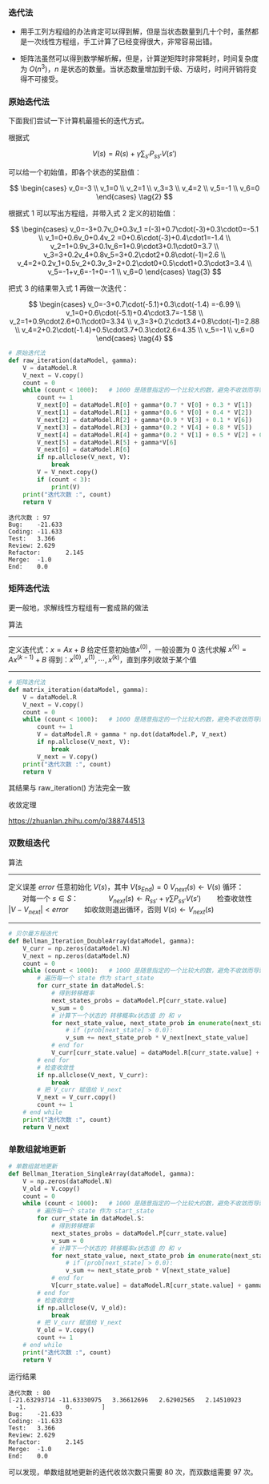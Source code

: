 
### 迭代法



- 用手工列方程组的办法肯定可以得到解，但是当状态数量到几十个时，虽然都是一次线性方程组，手工计算了已经变得很大，非常容易出错。

- 矩阵法虽然可以得到数学解析解，但是，计算逆矩阵时非常耗时，时间复杂度为 $O(n^3)$，$n$ 是状态的数量。当状态数量增加到千级、万级时，时间开销将变得不可接受。

### 原始迭代法

下面我们尝试一下计算机最擅长的迭代方式。

根据式

$$
V(s) = R(s)+ \gamma \sum_{s'} P_{ss'}V(s')
\tag{1}
$$

可以给一个初始值，即各个状态的奖励值：

$$
\begin{cases}
v_0=-3
\\
v_1=0
\\
v_2=1
\\
v_3=3
\\
v_4=2
\\
v_5=-1
\\
v_6=0
\end{cases}
\tag{2}
$$

根据式 1 可以写出方程组，并带入式 2 定义的初始值：

$$
\begin{cases}
v_0=-3+0.7v_0+0.3v_1 =(-3)+0.7\cdot(-3)+0.3\cdot0=-5.1
\\
v_1=0+0.6v_0+0.4v_2 =0+0.6\cdot(-3)+0.4\cdot1=-1.4
\\
v_2=1+0.9v_3+0.1v_6=1+0.9\cdot3+0.1\cdot0=3.7
\\
v_3=3+0.2v_4+0.8v_5=3+0.2\cdot2+0.8\cdot(-1)=2.6
\\
v_4=2+0.2v_1+0.5v_2+0.3v_3=2+0.2\cdot0+0.5\cdot1+0.3\cdot3=3.4
\\
v_5=-1+v_6=-1+0=-1
\\
v_6=0
\end{cases}
\tag{3}
$$

把式 3 的结果带入式 1 再做一次迭代：

$$
\begin{cases}
v_0=-3+0.7\cdot(-5.1)+0.3\cdot(-1.4) =-6.99
\\
v_1=0+0.6\cdot(-5.1)+0.4\cdot3.7=-1.58
\\
v_2=1+0.9\cdot2.6+0.1\cdot0=3.34
\\
v_3=3+0.2\cdot3.4+0.8\cdot(-1)=2.88
\\
v_4=2+0.2\cdot(-1.4)+0.5\cdot3.7+0.3\cdot2.6=4.35
\\
v_5=-1
\\
v_6=0
\end{cases}
\tag{4}
$$

```Python
# 原始迭代法
def raw_iteration(dataModel, gamma):
    V = dataModel.R
    V_next = V.copy()
    count = 0
    while (count < 1000):   # 1000 是随意指定的一个比较大的数，避免不收敛而导致while无限
        count += 1
        V_next[0] = dataModel.R[0] + gamma*(0.7 * V[0] + 0.3 * V[1])
        V_next[1] = dataModel.R[1] + gamma*(0.6 * V[0] + 0.4 * V[2])
        V_next[2] = dataModel.R[2] + gamma*(0.9 * V[3] + 0.1 * V[6])
        V_next[3] = dataModel.R[3] + gamma*(0.2 * V[4] + 0.8 * V[5])
        V_next[4] = dataModel.R[4] + gamma*(0.2 * V[1] + 0.5 * V[2] + 0.3 * V[3])
        V_next[5] = dataModel.R[5] + gamma*V[6]
        V_next[6] = dataModel.R[6]
        if np.allclose(V_next, V):
            break
        V = V_next.copy()
        if (count < 3):
            print(V)
    print("迭代次数 :", count)
    return V
```
```
迭代次数 : 97
Bug:    -21.633
Coding: -11.633
Test:   3.366
Review: 2.629
Refactor:       2.145
Merge:  -1.0
End:    0.0
```

### 矩阵迭代法

更一般地，求解线性方程组有一套成熟的做法

算法

---

定义迭代式：$x=Ax+B$
给定任意初始值$x^{(0)}$，一般设置为 0
迭代求解 $x^{(k)}=Ax^{(k-1)}+B$
得到：$x^{(0)},x^{(1)},\cdots,x^{(k)}$，直到序列收敛于某个值

---

```Python
# 矩阵迭代法
def matrix_iteration(dataModel, gamma):
    V = dataModel.R
    V_next = V.copy()
    count = 0
    while (count < 1000):   # 1000 是随意指定的一个比较大的数，避免不收敛而导致while无限
        count += 1
        V = dataModel.R + gamma * np.dot(dataModel.P, V_next)
        if np.allclose(V_next, V):
            break
        V_next = V.copy()
    print("迭代次数 :", count)
    return V
```

其结果与 raw_iteration() 方法完全一致

收敛定理

https://zhuanlan.zhihu.com/p/388744513


### 双数组迭代

算法

---

定义误差 $error$
任意初始化 $V(s)$，其中 $V(s_{End})=0$
$V_{next}(s) \leftarrow V(s)$
循环：
　　对每一个 $s \in S$：
　　　　$V_{next}(s) \leftarrow R_{ss'}+\gamma \sum P_{ss'}V(s')$
　　检查收敛性 $|V - V_{next}| < error$
　　如收敛则退出循环，否则 $V(s) \leftarrow V_{next}(s)$

---


```Python
# 贝尔曼方程迭代
def Bellman_Iteration_DoubleArray(dataModel, gamma):
    V_curr = np.zeros(dataModel.N)
    V_next = np.zeros(dataModel.N)
    count = 0
    while (count < 1000):   # 1000 是随意指定的一个比较大的数，避免不收敛而导致while无限
        # 遍历每一个 state 作为 start_state
        for curr_state in dataModel.S:
            # 得到转移概率
            next_states_probs = dataModel.P[curr_state.value]
            v_sum = 0
            # 计算下一个状态的 转移概率x状态值 的 和 v
            for next_state_value, next_state_prob in enumerate(next_states_probs):
                # if (prob[next_state] > 0.0):
                v_sum += next_state_prob * V_next[next_state_value]
            # end for
            V_curr[curr_state.value] = dataModel.R[curr_state.value] + gamma * v_sum
        # end for
        # 检查收敛性
        if np.allclose(V_next, V_curr):
            break
        # 把 V_curr 赋值给 V_next
        V_next = V_curr.copy()
        count += 1
    # end while
    print("迭代次数 :", count)
    return V_next
```



### 单数组就地更新

```Python
# 单数组就地更新
def Bellman_Iteration_SingleArray(dataModel, gamma):
    V = np.zeros(dataModel.N)
    V_old = V.copy()
    count = 0
    while (count < 1000):   # 1000 是随意指定的一个比较大的数，避免不收敛而导致while无限
        # 遍历每一个 state 作为 start_state
        for curr_state in dataModel.S:
            # 得到转移概率
            next_states_probs = dataModel.P[curr_state.value]
            v_sum = 0
            # 计算下一个状态的 转移概率x状态值 的 和 v
            for next_state_value, next_state_prob in enumerate(next_states_probs):
                # if (prob[next_state] > 0.0):
                v_sum += next_state_prob * V[next_state_value]
            # end for
            V[curr_state.value] = dataModel.R[curr_state.value] + gamma * v_sum
        # end for
        # 检查收敛性
        if np.allclose(V, V_old):
            break
        # 把 V_curr 赋值给 V_next
        V_old = V.copy()
        count += 1
    # end while
    print("迭代次数 :", count)
    return V
```

运行结果

```
迭代次数 : 80
[-21.63293714 -11.63330975   3.36612696   2.62902565   2.14510923
  -1.           0.        ]
Bug:    -21.633
Coding: -11.633
Test:   3.366
Review: 2.629
Refactor:       2.145
Merge:  -1.0
End:    0.0
```

可以发现，单数组就地更新的迭代收敛次数只需要 80 次，而双数组需要 97 次。
